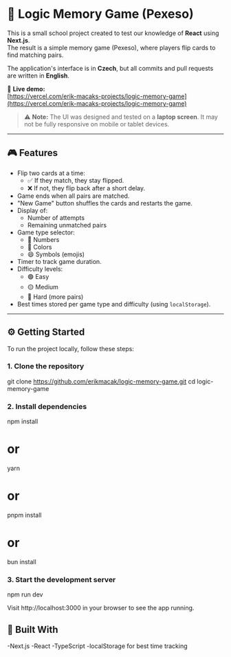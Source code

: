 # 🧠 Logic Memory Game (Pexeso)

This is a small school project created to test our knowledge of **React** using **Next.js**.  
The result is a simple memory game (Pexeso), where players flip cards to find matching pairs.

The application's interface is in **Czech**, but all commits and pull requests are written in **English**.

🔗 **Live demo:**  
[https://vercel.com/erik-macaks-projects/logic-memory-game](https://vercel.com/erik-macaks-projects/logic-memory-game)

> ⚠️ **Note:** The UI was designed and tested on a **laptop screen**. It may not be fully responsive on mobile or tablet devices.

---

## 🎮 Features

- Flip two cards at a time:
  - ✅ If they match, they stay flipped.
  - ❌ If not, they flip back after a short delay.
- Game ends when all pairs are matched.
- "New Game" button shuffles the cards and restarts the game.
- Display of:
  - Number of attempts
  - Remaining unmatched pairs
- Game type selector:
  - 🔢 Numbers
  - 🎨 Colors
  - 😄 Symbols (emojis)
- Timer to track game duration.
- Difficulty levels:
  - 🟢 Easy
  - 🟡 Medium
  - 🔴 Hard (more pairs)
- Best times stored per game type and difficulty (using `localStorage`).

---

## ⚙️ Getting Started

To run the project locally, follow these steps:

### 1. Clone the repository

git clone https://github.com/erikmacak/logic-memory-game.git
cd logic-memory-game

### 2. Install dependencies

npm install
# or
yarn
# or
pnpm install
# or
bun install

### 3. Start the development server

npm run dev

Visit http://localhost:3000 in your browser to see the app running.

## 🧱 Built With
-Next.js
-React
-TypeScript
-localStorage for best time tracking
